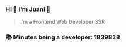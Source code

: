 ### Hi 👋 I&#39;m Juani 🦁

> I&#39;m a Frontend Web Developer SSR

### 📚 Minutes being a developer: 1839838
